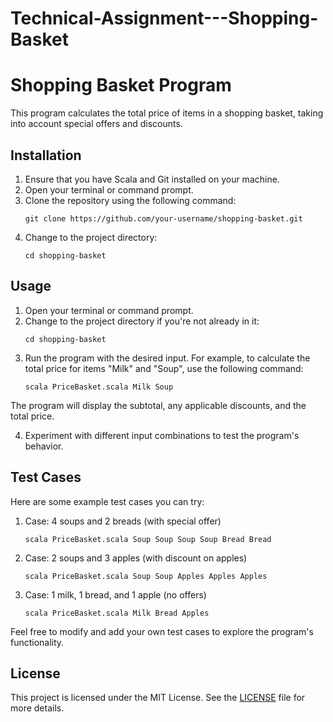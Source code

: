 # Technical-Assignment---Shopping-Basket
# Shopping Basket Program

This program calculates the total price of items in a shopping basket, taking into account special offers and discounts.

## Installation

1. Ensure that you have Scala and Git installed on your machine.
2. Open your terminal or command prompt.
3. Clone the repository using the following command:
   ```shell 
   git clone https://github.com/your-username/shopping-basket.git
4. Change to the project directory:
     ```shell 
     cd shopping-basket

## Usage

1. Open your terminal or command prompt.
2. Change to the project directory if you're not already in it:
      ```shell
      cd shopping-basket

3. Run the program with the desired input. For example, to calculate the total price for items "Milk" and "Soup", use the following command:
      ```shell
      scala PriceBasket.scala Milk Soup

The program will display the subtotal, any applicable discounts, and the total price.

4. Experiment with different input combinations to test the program's behavior.

## Test Cases

Here are some example test cases you can try:

1. Case: 4 soups and 2 breads (with special offer)
      ```shell
      scala PriceBasket.scala Soup Soup Soup Soup Bread Bread

2. Case: 2 soups and 3 apples (with discount on apples)
      ```shell
      scala PriceBasket.scala Soup Soup Apples Apples Apples

3. Case: 1 milk, 1 bread, and 1 apple (no offers)
      ```shell
      scala PriceBasket.scala Milk Bread Apples

Feel free to modify and add your own test cases to explore the program's functionality.

## License

This project is licensed under the MIT License. See the [LICENSE](LICENSE) file for more details.


